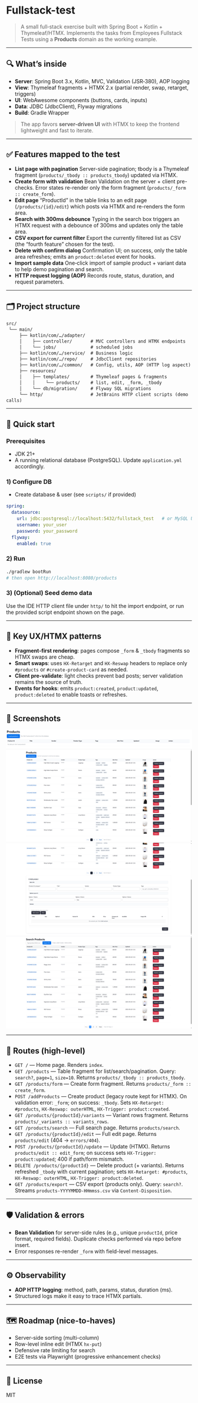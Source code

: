 # Fullstack-test

> A small full‑stack exercise built with Spring Boot + Kotlin + Thymeleaf/HTMX. Implements the tasks from Employees Fullstack Tests using a **Products** domain as the working example.
---

## 🔍 What’s inside

* **Server**: Spring Boot 3.x, Kotlin, MVC, Validation (JSR‑380), AOP logging
* **View**: Thymeleaf fragments + HTMX 2.x (partial render, swap, retarget, triggers)
* **UI**: WebAwesome components (buttons, cards, inputs)
* **Data**: JDBC (JdbcClient), Flyway migrations
* **Build**: Gradle Wrapper

> The app favors **server-driven UI** with HTMX to keep the frontend lightweight and fast to iterate.

---

## ✅ Features mapped to the test

* **List page with pagination**
  Server-side pagination; tbody is a Thymeleaf fragment (`products/_tbody :: products_tbody`) updated via HTMX.
* **Create form with validation**
  Bean Validation on the server + client pre-checks. Error states re-render only the form fragment (`products/_form :: create_form`).
* **Edit page**
  “ProductId” in the table links to an edit page (`/products/{id}/edit`) which posts via HTMX and re-renders the form area.
* **Search with 300ms debounce**
  Typing in the search box triggers an HTMX request with a debounce of 300ms and updates only the table area.
* **CSV export for current filter**
  Export the currently filtered list as CSV (the “fourth feature” chosen for the test).
* **Delete with confirm dialog**
  Confirmation UI; on success, only the table area refreshes; emits an `product:deleted` event for hooks.
* **Import sample data**
  One‑click import of sample product + variant data to help demo pagination and search.
* **HTTP request logging (AOP)**
  Records route, status, duration, and request parameters.

---

## 🗂️ Project structure

```
src/
 └── main/
     ├── kotlin/com/…/adapter/
     │    ├── controller/       # MVC controllers and HTMX endpoints
     │    └── jobs/             # scheduled jobs
     ├── kotlin/com/…/service/  # Business logic
     ├── kotlin/com/…/repo/     # JdbcClient repositories
     ├── kotlin/com/…/common/   # Config, utils, AOP (HTTP log aspect)
     ├── resources/
     │    ├── templates/        # Thymeleaf pages & fragments
     │    │    └── products/    # list, edit, _form, _tbody
     │    └── db/migration/     # Flyway SQL migrations
     └── http/                  # JetBrains HTTP client scripts (demo calls)
```

---

## 🚀 Quick start

### Prerequisites

* JDK 21+
* A running relational database (PostgreSQL). Update `application.yml` accordingly.

### 1) Configure DB

* Create database & user (see `scripts/` if provided)

```yaml
spring:
  datasource:
    url: jdbc:postgresql://localhost:5432/fullstack_test   # or MySQL URL
    username: your_user
    password: your_password
  flyway:
    enabled: true
```

### 2) Run

```bash
./gradlew bootRun
# then open http://localhost:8080/products
```

### 3) (Optional) Seed demo data

Use the IDE HTTP client file under `http/` to hit the import endpoint, or run the provided script endpoint shown on the page.

---

## 🧭 Key UX/HTMX patterns

* **Fragment-first rendering**: pages compose `_form` & `_tbody` fragments so HTMX swaps are cheap.
* **Smart swaps**: uses `HX-Retarget` and `HX-Reswap` headers to replace only `#products` or `#create-product-card` as needed.
* **Client pre-validate**: light checks prevent bad posts; server validation remains the source of truth.
* **Events for hooks**: emits `product:created`, `product:updated`, `product:deleted` to enable toasts or refreshes.

---

## 📸 Screenshots
![](docs/screenshots/Snipaste_2025-09-28_22-33-47.png)
![](docs/screenshots/Snipaste_2025-09-28_22-34-20.png)
![](docs/screenshots/Snipaste_2025-09-28_22-34-41.png)
![](docs/screenshots/Snipaste_2025-09-28_22-34-55.png)

---

## 🔗 Routes (high-level)

* `GET /` — Home page. Renders `index`.
* `GET /products` — Table fragment for list/search/pagination. Query: `search?`, `page=1`, `size=10`. Returns `products/_tbody :: products_tbody`.
* `GET /products/form` — Create form fragment. Returns `products/_form :: create_form`.
* `POST /addProducts` — Create product (legacy route kept for HTMX). On validation error: `_form`; on success: `_tbody`. Sets `HX-Retarget: #products`, `HX-Reswap: outerHTML`, `HX-Trigger: product:created`.
* `GET /products/{productId}/variants` — Variant rows fragment. Returns `products/_variants :: variants_rows`.
* `GET /products/search` — Full search page. Returns `products/search`.
* `GET /products/{productId}/edit` — Full edit page. Returns `products/edit` (404 → `errors/404`).
* `POST /products/{productId}/update` — Update (HTMX). Returns `products/edit :: edit_form`; on success sets `HX-Trigger: product:updated`; 400 if path/form mismatch.
* `DELETE /products/{productId}` — Delete product (+ variants). Returns refreshed `_tbody` with current pagination; sets `HX-Retarget: #products`, `HX-Reswap: outerHTML`, `HX-Trigger: product:deleted`.
* `GET /products/export` — CSV export (products only). Query: `search?`. Streams `products-YYYYMMDD-HHmmss.csv` via `Content-Disposition`.

---

## 🛡️ Validation & errors

* **Bean Validation** for server-side rules (e.g., unique `productId`, price format, required fields). Duplicate checks performed via repo before insert.
* Error responses re-render `_form` with field-level messages.

---

## ⚙️ Observability

* **AOP HTTP logging**: method, path, params, status, duration (ms).
* Structured logs make it easy to trace HTMX partials.

---

## 🗺️ Roadmap (nice-to-haves)

* Server-side sorting (multi-column)
* Row-level inline edit (HTMX `hx-put`)
* Defensive rate limiting for search
* E2E tests via Playwright (progressive enhancement checks)

---

## 📄 License

MIT
